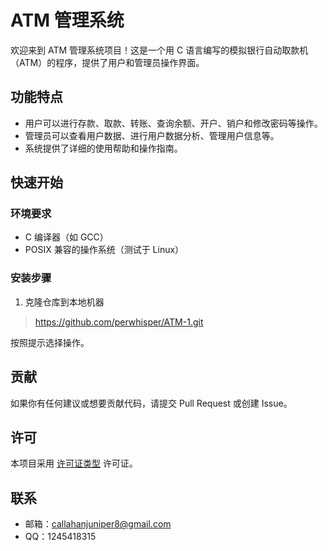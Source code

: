 # ATM 管理系统

欢迎来到 ATM 管理系统项目！这是一个用 C 语言编写的模拟银行自动取款机（ATM）的程序，提供了用户和管理员操作界面。

## 功能特点

- 用户可以进行存款、取款、转账、查询余额、开户、销户和修改密码等操作。
- 管理员可以查看用户数据、进行用户数据分析、管理用户信息等。
- 系统提供了详细的使用帮助和操作指南。

## 快速开始

### 环境要求

- C 编译器（如 GCC）
- POSIX 兼容的操作系统（测试于 Linux）

### 安装步骤

1. 克隆仓库到本地机器
> https://github.com/perwhisper/ATM-1.git


按照提示选择操作。

## 贡献

如果你有任何建议或想要贡献代码，请提交 Pull Request 或创建 Issue。

## 许可

本项目采用 [许可证类型](LICENSE) 许可证。

## 联系


- 邮箱：callahanjuniper8@gmail.com
- QQ：1245418315